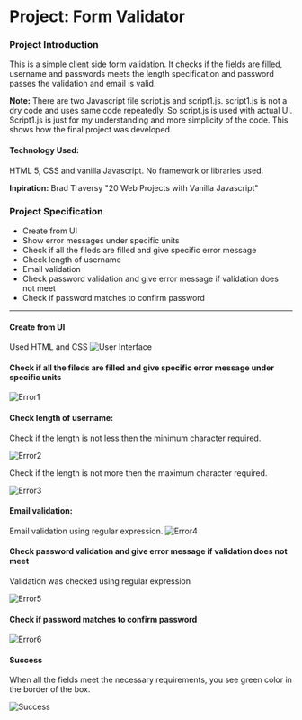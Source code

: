 # Project: Form Validator

### Project Introduction

This is a simple client side form validation. It checks if the fields are filled, username and passwords meets the length specification and password passes the validation and email is valid.

**Note:** There are two Javascript file script.js and script1.js. script1.js is not a dry code and uses same code repeatedly. So script.js is used with actual UI. Script1.js is just for my understanding and more simplicity of the code. This shows how the final project was developed.

#### **Technology Used:**

HTML 5, CSS and vanilla Javascript. No framework or libraries used.

**Inpiration:** Brad Traversy "20 Web Projects with Vanilla Javascript"

### Project Specification

- Create from UI
- Show error messages under specific units
- Check if all the fileds are filled and give specific error message
- Check length of username
- Email validation
- Check password validation and give error message if validation does not meet
- Check if password matches to confirm password

---

#### Create from UI

Used HTML and CSS
![User Interface](Screenshot/Image1.png)

#### Check if all the fileds are filled and give specific error message under specific units

![Error1](Screenshot/Image2.png)

#### Check length of username:

Check if the length is not less then the minimum character required.

![Error2](Screenshot/Image3.png)

Check if the length is not more then the maximum character required.

![Error3](Screenshot/Image4.png)

#### Email validation:

Email validation using regular expression.
![Error4](Screenshot/Image5.png)

#### Check password validation and give error message if validation does not meet

Validation was checked using regular expression

![Error5](Screenshot/Image6.png)

#### Check if password matches to confirm password

![Error6](Screenshot/Image7.png)

#### Success

When all the fields meet the necessary requirements, you see green color in the border of the box.

![Success](Screenshot/Image8.png)
